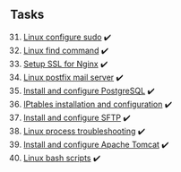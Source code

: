## Tasks

31. [Linux configure sudo](https://github.com/kmilach/kodekloud-engineer/blob/main/sysadmin/tasks-31-40/task-31.md) ✔️
32. [Linux find command](https://github.com/kmilach/kodekloud-engineer/blob/main/sysadmin/tasks-31-40/task-32.md) ✔️
33. [Setup SSL for Nginx](https://github.com/kmilach/kodekloud-engineer/blob/main/sysadmin/tasks-31-40/task-33.md) ✔️
34. [Linux postfix mail server](https://github.com/kmilach/kodekloud-engineer/blob/main/sysadmin/tasks-31-40/task-34.md) ✔️
35. [Install and configure PostgreSQL](https://github.com/kmilach/kodekloud-engineer/blob/main/sysadmin/tasks-31-40/task-35.md) ✔️
36. [IPtables installation and configuration](https://github.com/kmilach/kodekloud-engineer/blob/main/sysadmin/tasks-31-40/task-36.md) ✔️
37. [Install and configure SFTP](https://github.com/kmilach/kodekloud-engineer/blob/main/sysadmin/tasks-31-40/task-37.md) ✔️
38. [Linux process troubleshooting](https://github.com/kmilach/kodekloud-engineer/blob/main/sysadmin/tasks-31-40/task-38.md) ✔️
39. [Install and configure Apache Tomcat](https://github.com/kmilach/kodekloud-engineer/blob/main/sysadmin/tasks-31-40/task-39.md) ✔️
40. [Linux bash scripts](https://github.com/kmilach/kodekloud-engineer/blob/main/sysadmin/tasks-31-40/task-40.md) ✔️
